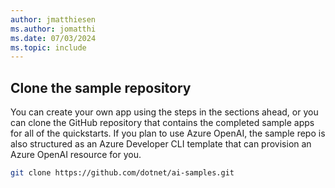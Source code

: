 ```yaml
---
author: jmatthiesen
ms.author: jomatthi
ms.date: 07/03/2024
ms.topic: include
---
```


## Clone the sample repository

 You can create your own app using the steps in the sections ahead, or you can clone the GitHub repository that contains the completed sample apps for all of the quickstarts. If you plan to use Azure OpenAI, the sample repo is also structured as an Azure Developer CLI template that can provision an Azure OpenAI resource for you.

```bash
git clone https://github.com/dotnet/ai-samples.git
```
